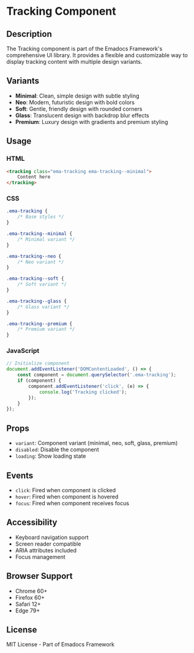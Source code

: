 # Tracking Component

## Description
The Tracking component is part of the Emadocs Framework's comprehensive UI library. It provides a flexible and customizable way to display tracking content with multiple design variants.

## Variants
- **Minimal**: Clean, simple design with subtle styling
- **Neo**: Modern, futuristic design with bold colors
- **Soft**: Gentle, friendly design with rounded corners
- **Glass**: Translucent design with backdrop blur effects
- **Premium**: Luxury design with gradients and premium styling

## Usage

### HTML
```html
<tracking class="ema-tracking ema-tracking--minimal">
    Content here
</tracking>
```

### CSS
```css
.ema-tracking {
    /* Base styles */
}

.ema-tracking--minimal {
    /* Minimal variant */
}

.ema-tracking--neo {
    /* Neo variant */
}

.ema-tracking--soft {
    /* Soft variant */
}

.ema-tracking--glass {
    /* Glass variant */
}

.ema-tracking--premium {
    /* Premium variant */
}
```

### JavaScript
```javascript
// Initialize component
document.addEventListener('DOMContentLoaded', () => {
    const component = document.querySelector('.ema-tracking');
    if (component) {
        component.addEventListener('click', (e) => {
            console.log('Tracking clicked');
        });
    }
});
```

## Props
- `variant`: Component variant (minimal, neo, soft, glass, premium)
- `disabled`: Disable the component
- `loading`: Show loading state

## Events
- `click`: Fired when component is clicked
- `hover`: Fired when component is hovered
- `focus`: Fired when component receives focus

## Accessibility
- Keyboard navigation support
- Screen reader compatible
- ARIA attributes included
- Focus management

## Browser Support
- Chrome 60+
- Firefox 60+
- Safari 12+
- Edge 79+

## License
MIT License - Part of Emadocs Framework
